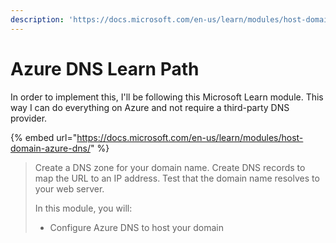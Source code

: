 ```yaml
---
description: 'https://docs.microsoft.com/en-us/learn/modules/host-domain-azure-dns/'
---
```


# Azure DNS Learn Path

In order to implement this, I'll be following this Microsoft Learn module. This way I can do everything on Azure and not require a third-party DNS provider.

{% embed url="https://docs.microsoft.com/en-us/learn/modules/host-domain-azure-dns/" %}

> Create a DNS zone for your domain name. Create DNS records to map the URL to an IP address. Test that the domain name resolves to your web server.  
>   
> In this module, you will:
>
> * Configure Azure DNS to host your domain




